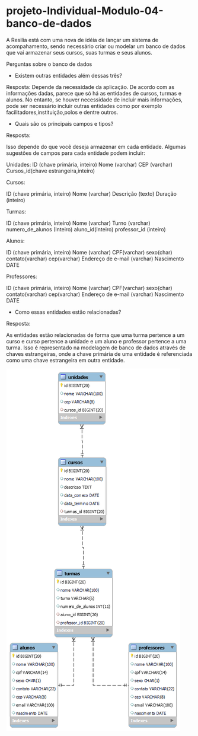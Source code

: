 # projeto-Individual-Modulo-04-banco-de-dados

A Resilia está com uma nova de idéia de lançar um sistema de acompahamento, sendo necessário criar ou modelar um banco de dados que vai armazenar seus cursos, suas turmas e seus alunos.

Perguntas sobre o banco de dados

- Existem outras entidades além dessas três?

Resposta:
Depende da necessidade da aplicação. De acordo com as informações dadas, parece que só há as entidades de cursos, turmas e alunos. No entanto, se houver necessidade de incluir mais informações, pode ser necessário incluir outras entidades como por exemplo facilitadores,instituição,polos e dentre outros.

- Quais são os principais campos e tipos?

Resposta:

Isso depende do que você deseja armazenar em cada entidade. Algumas sugestões de campos para cada entidade podem incluir:

Unidades:
ID (chave primária, inteiro)
Nome (varchar)
CEP (varchar)
Cursos_id(chave estrangeira,inteiro)

Cursos:

ID (chave primária, inteiro)
Nome (varchar)
Descrição (texto)
Duração (inteiro)

Turmas:

ID (chave primária, inteiro)
Nome (varchar)
Turno (varchar)
numero_de_alunos (Inteiro)
aluno_id(Inteiro)
professor_id (inteiro)

Alunos:

ID (chave primária, inteiro)
Nome (varchar)
CPF(varchar)
sexo(char)
contato(varchar)
cep(varchar)
Endereço de e-mail (varchar)
Nascimento DATE

Professores:

ID (chave primária, inteiro)
Nome (varchar)
CPF(varchar)
sexo(char)
contato(varchar)
cep(varchar)
Endereço de e-mail (varchar)
Nascimento DATE



- Como essas entidades estão relacionadas?

Resposta:

As entidades estão relacionadas de forma que uma turma pertence a um curso e curso pertence a unidade e um aluno e professor pertence a uma turma. Isso é representado na modelagem de banco de dados através de chaves estrangeiras, onde a chave primária de uma entidade é referenciada como uma chave estrangeira em outra entidade.

![](https://github.com/daniloxd2022/projeto-Individual-Modulo-04-banco-de-dados/blob/b1fa69d82ca16d2d4ff45d74af82e1ddbf21a6c4/SQL/diagrama.png)
